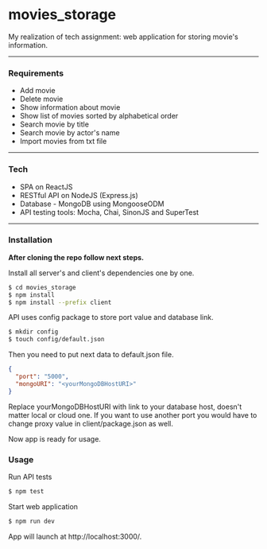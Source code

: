 # movies_storage

My realization of tech assignment: web application for storing movie's information.
___
### Requirements
  - Add movie
  - Delete movie
  - Show information about movie
  - Show list of movies sorted by alphabetical order
  - Search movie by title
  - Search movie by actor's name
  - Import movies from txt file
___
### Tech
* SPA on ReactJS
* RESTful API on NodeJS (Express.js)
* Database - MongoDB using MongooseODM
* API testing tools: Mocha, Chai, SinonJS and SuperTest
___
### Installation

**After cloning the repo follow next steps.**

Install all server's and client's dependencies one by one.

```sh
$ cd movies_storage
$ npm install
$ npm install --prefix client
```
API uses config package to store port value and database link.
```sh
$ mkdir config
$ touch config/default.json
```
Then you need to put next data to default.json file.
```json
{
  "port": "5000",
  "mongoURI": "<yourMongoDBHostURI>"
}
```
Replace yourMongoDBHostURI with link to your database host, doesn't matter local or cloud one.
If you want to use another port you would have to change proxy value in client/package.json as well.

Now app is ready for usage.

### Usage

Run API tests
```sh
$ npm test
```

Start web application

```sh
$ npm run dev
```
App will launch at http://localhost:3000/. 



